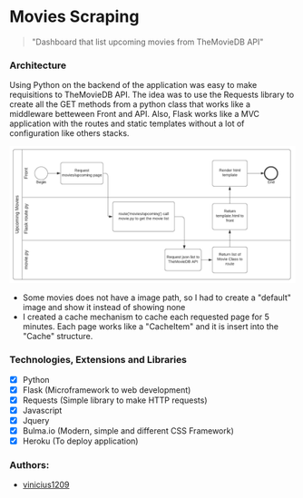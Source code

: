 # Movies Scraping

> "Dashboard that list upcoming movies from TheMovieDB API"

### Architecture

Using Python on the backend of the application was easy to make requisitions to TheMovieDB API. The idea was to use the Requests library to create all the GET methods from a python class that works like a middleware betteween Front and API.
Also, Flask works like a MVC application with the routes and static templates without a lot of configuration like others stacks.

![](bpm.png)

- Some movies does not have a image path, so I had to create a "default" image and show it instead of showing none
- I created a cache mechanism to cache each requested page for 5 minutes. Each page works like a "CacheItem" and it is insert into the "Cache" structure.
 
### Technologies, Extensions and Libraries

- [x] Python
- [x] Flask (Microframework to web development)
- [x] Requests (Simple library to make HTTP requests)
- [x] Javascript
- [X] Jquery
- [X] Bulma.io (Modern, simple and different CSS Framework)
- [X] Heroku (To deploy application)

### Authors:
  - [vinicius1209](http://www.viniciusmachado.com/)
